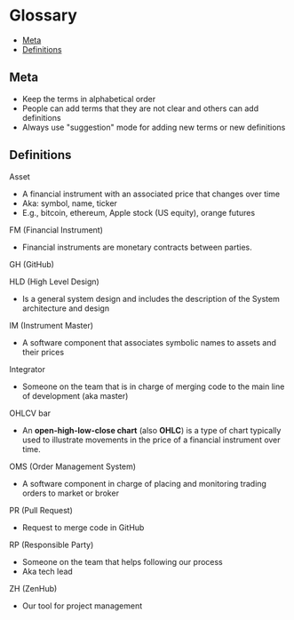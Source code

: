 # Glossary

<!-- toc -->

- [Meta](#meta)
- [Definitions](#definitions)

<!-- tocstop -->

## Meta

- Keep the terms in alphabetical order
- People can add terms that they are not clear and others can add definitions
- Always use "suggestion" mode for adding new terms or new definitions

## Definitions

Asset
- A financial instrument with an associated price that changes over time
- Aka: symbol, name, ticker
- E.g., bitcoin, ethereum, Apple stock (US equity), orange futures

FM (Financial Instrument)
- Financial instruments are monetary contracts between parties.

GH (GitHub)

HLD (High Level Design)
- Is a general system design and includes the description of the System
  architecture and design

IM (Instrument Master)
- A software component that associates symbolic names to assets and their
  prices

Integrator
- Someone on the team that is in charge of merging code to the main line of
  development (aka master)

OHLCV bar
- An **open-high-low-close chart** (also **OHLC**) is a type of chart
  typically used to illustrate movements in the price of a financial instrument
  over time.

OMS (Order Management System)
- A software component in charge of placing and monitoring trading orders to
  market or broker

PR (Pull Request)
- Request to merge code in GitHub

RP (Responsible Party)
- Someone on the team that helps following our process
- Aka tech lead

ZH (ZenHub)
- Our tool for project management
